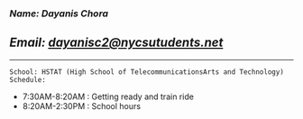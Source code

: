 ### _**Name: Dayanis Chora**_
## _**Email: dayanisc2@nycsutudents.net**_
---
    School: HSTAT (High School of TelecommunicationsArts and Technology)
    Schedule:
* 7:30AM-8:20AM : Getting ready and train ride
* 8:20AM-2:30PM : School hours
